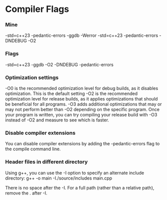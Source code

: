 # Compiler Flags

### Mine

-std=c++23 -pedantic-errors -ggdb -Werror
-std=c++23 -pedantic-errors -DNDEBUG -O2

### Flags

-std=c++23
-ggdb
-O2 -DNDEBUG
-pedantic-errors 

### Optimization settings

-O0 is the recommended optimization level for debug builds, as it disables optimization. This is the default setting
-O2 is the recommended optimization level for release builds, as it applies optimizations that should be beneficial for all programs.
-O3 adds additional optimizations that may or may not perform better than -O2 depending on the specific program. Once your program is written, you can try compiling your release build with -O3 instead of -O2 and measure to see which is faster.

### Disable compiler extensions
You can disable compiler extensions by adding the -pedantic-errors flag to the compile command line.

### Header files in different directory
Using g++, you can use the -I option to specify an alternate include directory:
g++ -o main -I./source/includes main.cpp

There is no space after the -I. For a full path (rather than a relative path), remove the . after -I.
